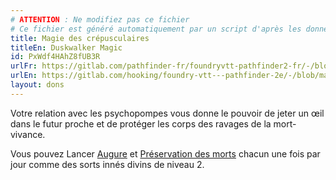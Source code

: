 ```yaml
---
# ATTENTION : Ne modifiez pas ce fichier
# Ce fichier est généré automatiquement par un script d'après les données du module Foundry VTT officiel et de sa traduction
title: Magie des crépusculaires
titleEn: Duskwalker Magic
id: PxWdf4HAhZ8fUB3R
urlFr: https://gitlab.com/pathfinder-fr/foundryvtt-pathfinder2-fr/-/blob/master/data/feats/PxWdf4HAhZ8fUB3R.htm
urlEn: https://gitlab.com/hooking/foundry-vtt---pathfinder-2e/-/blob/master/packs/data/feats.db/duskwalker-magic.json
layout: dons
---
```

Votre relation avec les psychopompes vous donne le pouvoir de jeter un œil dans le futur proche et de protéger les corps des ravages de la mort-vivance.

Vous pouvez Lancer [Augure](../sorts/augure.html) et [Préservation des morts](../sorts/préservation-des-morts.html) chacun une fois par jour comme des sorts innés divins de niveau 2.
